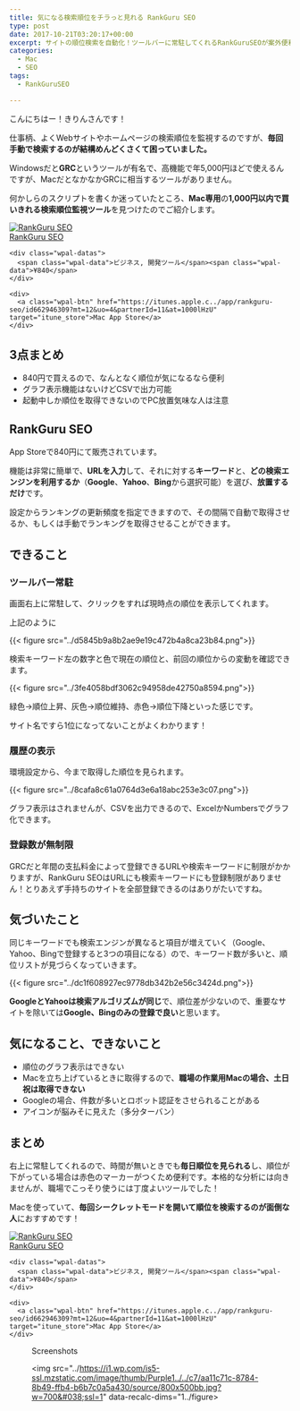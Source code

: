 ```yaml
---
title: 気になる検索順位をチラっと見れる RankGuru SEO
type: post
date: 2017-10-21T03:20:17+00:00
excerpt: サイトの順位検索を自動化！ツールバーに常駐してくれるRankGuruSEOが案外便利な話
categories:
  - Mac
  - SEO
tags:
  - RankGuruSEO

---
```

こんにちはー！きりんさんです！

仕事柄、よくWebサイトやホームページの検索順位を監視するのですが、**毎回手動で検索するのが結構めんどくさくて困っていました。**

Windowsだと**GRC**というツールが有名で、高機能で年5,000円ほどで使えるんですが、MacだとなかなかGRCに相当するツールがありません。

何かしらのスクリプトを書くか迷っていたところ、**Mac専用**の**1,000円以内で買いきれる検索順位監視ツール**を見つけたのでご紹介します。

<div class="wpal wpal-mac-software">
  <div class="wpal-icon">
    <a href="https://itunes.apple.c../app/rankguru-seo/id662946309?mt=12&uo=4&partnerId=11&at=1000lHzU" target="itune_store"><img src="https://i1.wp.com/is1-ssl.mzstatic.com/image/thumb/Purple1../../dc/ec59dc33-5f10-d314-83d4-03d01d998d03/source/100x100bb.png?w=700&#038;ssl=1" alt="RankGuru SEO" data-recalc-dims="1../a>
  </div>
  
  <div class="wpal-content">
    <div class="wpal-title">
      <a href="https://itunes.apple.c../app/rankguru-seo/id662946309?mt=12&uo=4&partnerId=11&at=1000lHzU" target="itune_store">RankGuru SEO</a>
    </div>
    
    <div class="wpal-datas">
      <span class="wpal-data">ビジネス, 開発ツール</span><span class="wpal-data">¥840</span>
    </div>
    
    <div>
      <a class="wpal-btn" href="https://itunes.apple.c../app/rankguru-seo/id662946309?mt=12&uo=4&partnerId=11&at=1000lHzU" target="itune_store">Mac App Store</a>
    </div>
  </div>
</div>

<!-- Cache-->

## 3点まとめ

  * 840円で買えるので、なんとなく順位が気になるなら便利
  * グラフ表示機能はないけどCSVで出力可能
  * 起動中しか順位を取得できないのでPC放置気味な人は注意

<!--more-->

## RankGuru SEO

App Storeで840円にて販売されています。

機能は非常に簡単で、**URLを入力**して、それに対する**キーワード**と、**どの検索エンジンを利用するか**（**Google**、**Yahoo**、**Bing**から選択可能）を選び、**放置するだけ**です。

設定からランキングの更新頻度を指定できますので、その間隔で自動で取得させるか、もしくは手動でランキングを取得させることができます。

## できること

### ツールバー常駐

画面右上に常駐して、クリックをすれば現時点の順位を表示してくれます。

上記のように

{{< figure src="../d5845b9a8b2ae9e19c472b4a8ca23b84.png">}}

検索キーワード左の数字と色で現在の順位と、前回の順位からの変動を確認できます。

{{< figure src="../3fe4058bdf3062c94958de42750a8594.png">}}

緑色→順位上昇、灰色→順位維持、赤色→順位下降といった感じです。

サイト名ですら1位になってないことがよくわかります！

### 履歴の表示

環境設定から、今まで取得した順位を見られます。

{{< figure src="../8cafa8c61a0764d3e6a18abc253e3c07.png">}}

グラフ表示はされませんが、CSVを出力できるので、ExcelかNumbersでグラフ化できます。

### 登録数が無制限

GRCだと年間の支払料金によって登録できるURLや検索キーワードに制限がかかりますが、RankGuru SEOはURLにも検索キーワードにも登録制限がありません！とりあえず手持ちのサイトを全部登録できるのはありがたいですね。

## 気づいたこと

同じキーワードでも検索エンジンが異なると項目が増えていく（Google、Yahoo、Bingで登録すると3つの項目になる）ので、キーワード数が多いと、順位リストが見づらくなっていきます。

{{< figure src="../dc1f608927ec9778db342b2e56c3424d.png">}}

**GoogleとYahooは検索アルゴリズムが同じ**で、順位差が少ないので、重要なサイトを除いては**Google、Bingのみの登録で良い**と思います。

## 気になること、できないこと

  * 順位のグラフ表示はできない
  * Macを立ち上げているときに取得するので、**職場の作業用Macの場合、土日祝は取得できない**
  * Googleの場合、件数が多いとロボット認証をさせられることがある
  * アイコンが脳みそに見えた（多分ターバン）

## まとめ

右上に常駐してくれるので、時間が無いときでも**毎日順位を見られる**し、順位が下がっている場合は赤色のマーカーがつくため便利です。本格的な分析には向きませんが、職場でこっそり使うには丁度よいツールでした！

Macを使っていて、**毎回シークレットモードを開いて順位を検索するのが面倒な人**におすすめです！

<div class="wpal wpal-mac-software">
  <div class="wpal-icon">
    <a href="https://itunes.apple.c../app/rankguru-seo/id662946309?mt=12&uo=4&partnerId=11&at=1000lHzU" target="itune_store"><img src="https://i1.wp.com/is1-ssl.mzstatic.com/image/thumb/Purple1../../dc/ec59dc33-5f10-d314-83d4-03d01d998d03/source/100x100bb.png?w=700&#038;ssl=1" alt="RankGuru SEO" data-recalc-dims="1../a>
  </div>
  
  <div class="wpal-content">
    <div class="wpal-title">
      <a href="https://itunes.apple.c../app/rankguru-seo/id662946309?mt=12&uo=4&partnerId=11&at=1000lHzU" target="itune_store">RankGuru SEO</a>
    </div>
    
    <div class="wpal-datas">
      <span class="wpal-data">ビジネス, 開発ツール</span><span class="wpal-data">¥840</span>
    </div>
    
    <div>
      <a class="wpal-btn" href="https://itunes.apple.c../app/rankguru-seo/id662946309?mt=12&uo=4&partnerId=11&at=1000lHzU" target="itune_store">Mac App Store</a>
    </div>
  </div><figure class="wpal-screenshots"><figcaption>Screenshots</figcaption>
  
  <img src="../https://i1.wp.com/is5-ssl.mzstatic.com/image/thumb/Purple1../../c7/aa11c71c-8784-8b49-ffb4-b6b7c0a5a430/source/800x500bb.jpg?w=700&#038;ssl=1" data-recalc-dims="1../figure>
</div>

<!-- Cache-->